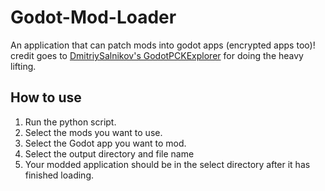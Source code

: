 # Godot-Mod-Loader
An application that can patch mods into godot apps (encrypted apps too)!  
credit goes to [DmitriySalnikov's GodotPCKExplorer](https://github.com/DmitriySalnikov/GodotPCKExplorer) for doing the heavy lifting.

## How to use
1. Run the python script.
2. Select the mods you want to use.
3. Select the Godot app you want to mod.
4. Select the output directory and file name
5. Your modded application should be in the select directory after it has finished loading.
